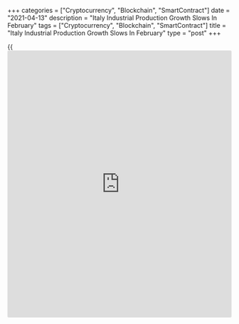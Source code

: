 +++
categories = ["Cryptocurrency", "Blockchain", "SmartContract"]
date = "2021-04-13"
description = "Italy Industrial Production Growth Slows In February"
tags = ["Cryptocurrency", "Blockchain", "SmartContract"]
title = "Italy Industrial Production Growth Slows In February"
type = "post"
+++

{{<iframe id="large-banner" src="https://www.bounty.group/#slide=14.0" width="100%" height="600" scrolling="no" style="border: 0px solid rgb(216, 221, 230); border-radius: 3px;">}}

Italy's industrial production grew at a softer pace in February, figures
from the statistical office Istat showed on Tuesday.

Industrial production increased 0.2 percent month-on-month in February,
after a 1.1 percent growth in January. Economists had expected a 0.7
percent rise.

On a yearly basis, industrial output fell 0.6 percent in February,
following a 2.1 percent decrease in the preceding month. Economists had
forecast a decline of 2.3 percent.

Among all sectors, consumer goods production gained 2.6 percent monthly
in February.

Meanwhile, energy output decreased 2.0 percent. Capital goods output
fell 1.7 percent and intermediate goods production declined 0.5 percent.

For comments and feedback [contact](https://www.playgroundfx.com/contact/): editorial@rtt[news](https://www.letsplayfx.com/blog/forex-news-website/).com

[Economic News][1]

 **What parts of the world are seeing the best (and worst) economic
performances lately? Click[here][2] to check out our [Econ Scorecard][2]
and find out! See up-to-the-moment [ranking](https://www.playgroundfx.com/blog/crypto-exchange-ranking/)s for the best and worst
performers in [GDP][2], [unemployment rate][3], [inflation][4] and much
more.**

   1. www.rtt[news](https://www.letsplayfx.com/blog/forex-news-website/).com/Content/EconomicNews.aspx
   2. www.rtt[news](https://www.letsplayfx.com/blog/forex-news-website/).com/economic-scorecard/world-rank/GDP/highest-performance.aspx
   3. www.rtt[news](https://www.letsplayfx.com/blog/forex-news-website/).com/economic-scorecard/world-rank/unemployment-rate/lowest-performance.aspx
   4. www.rtt[news](https://www.letsplayfx.com/blog/forex-news-website/).com/economic-scorecard/world-rank/CPI/highest-performance.aspx